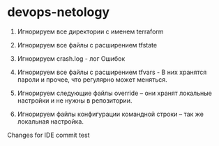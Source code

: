 # devops-netology
1.	Игнорируем все директории с именем terraform

2.	Игнорируем все файлы с расширением tfstate

3.	Игнорируем crash.log  - лог Ошибок

4.	Игнорируем все файлы с расширением tfvars  - В них хранятся пароли и прочее, что регулярно может меняться.

5.	Игнорируем следующие файлы override – они хранят локальные настройки и не нужны в репозитории.

6.	Игнорируем файлы конфигурации командной строки – так же локальная настройка.

Changes for IDE commit test



